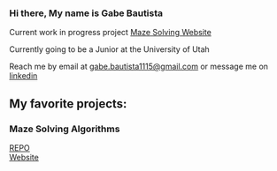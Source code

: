 ### Hi there, My name is Gabe Bautista

Current work in progress project <a href="https://github.com/gabebautista11/Maze-Solving-Alogrithm">Maze Solving Website</a>

Currently going to be a Junior at the University of Utah

Reach me by email at gabe.bautista1115@gmail.com or message me on <a href="https://www.linkedin.com/in/gabriel-bautista-7b99201a2/">linkedin</a>

<h2>My favorite projects:</h2>

<h3>Maze Solving Algorithms</h3>
<a href="https://github.com/gabebautista11/Maze-Solving-Alogrithm">REPO</a>
<br>
<a href="https://gabebautista11.github.io/Maze-Solving-Alogrithm/">Website</a>

